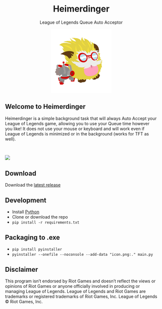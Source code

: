 <h1 align='center'>
  Heimerdinger
</h1>

<p align='center'>
  League of Legends Queue Auto Acceptor
</p>

<p align='center'>
  <img src="icon.png", width=200>
</p>

## Welcome to Heimerdinger
Heimerdinger is a simple background task that will always Auto Accept your League of Legends game, allowing you to use your Queue time however you like! It does not use your mouse or keyboard and will work even if League of Legends is minimized or in the background (works for TFT as well).

</br>
<p align="left">
  <img src="https://github.com/iholston/heimerdinger/assets/32341824/06e5b20a-9a11-4f17-8e89-3847801e44df">
</p>

## Download
Download the [latest release](https://github.com/iholston/heimerdinger/releases)

## Development
- Install [Python](https://www.python.org/downloads/)
- Clone or download the repo
- ```pip install -r requirements.txt```

## Packaging to .exe
- ```pip install pyinstaller```
- ```pyinstaller --onefile --noconsole --add-data "icon.png:." main.py```

## Disclaimer
This program isn’t endorsed by Riot Games and doesn’t reflect the views or opinions of Riot Games or anyone officially involved in producing or managing League of Legends. League of Legends and Riot Games are trademarks or registered trademarks of Riot Games, Inc. League of Legends © Riot Games, Inc.
